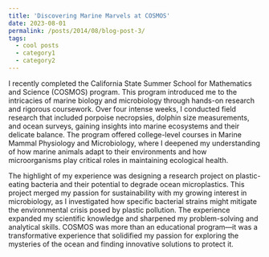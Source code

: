 ```yaml
---
title: 'Discovering Marine Marvels at COSMOS'
date: 2023-08-01
permalink: /posts/2014/08/blog-post-3/
tags:
  - cool posts
  - category1
  - category2
---
```


I recently completed the California State Summer School for Mathematics and Science (COSMOS) program. This program introduced me to the intricacies of marine biology and microbiology through hands-on research and rigorous coursework. Over four intense weeks, I conducted field research that included porpoise necropsies, dolphin size measurements, and ocean surveys, gaining insights into marine ecosystems and their delicate balance. The program offered college-level courses in Marine Mammal Physiology and Microbiology, where I deepened my understanding of how marine animals adapt to their environments and how microorganisms play critical roles in maintaining ecological health.

The highlight of my experience was designing a research project on plastic-eating bacteria and their potential to degrade ocean microplastics. This project merged my passion for sustainability with my growing interest in microbiology, as I investigated how specific bacterial strains might mitigate the environmental crisis posed by plastic pollution. The experience expanded my scientific knowledge and sharpened my problem-solving and analytical skills. COSMOS was more than an educational program—it was a transformative experience that solidified my passion for exploring the mysteries of the ocean and finding innovative solutions to protect it.
